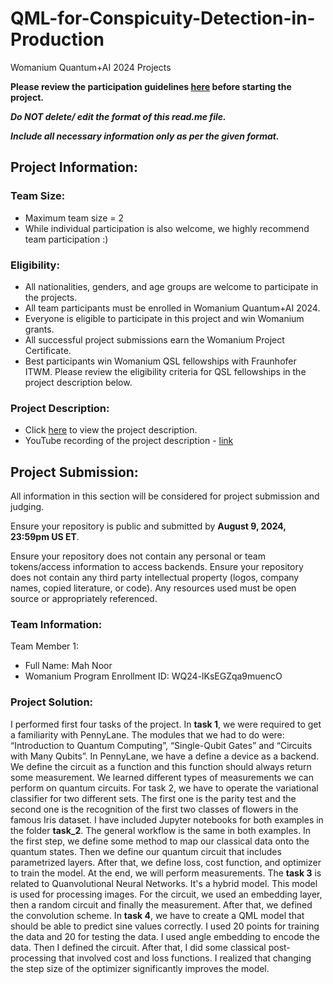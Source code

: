 # QML-for-Conspicuity-Detection-in-Production
Womanium Quantum+AI 2024 Projects

**Please review the participation guidelines [here](https://github.com/womanium-quantum/Quantum-AI-2024) before starting the project.**

_**Do NOT delete/ edit the format of this read.me file.**_

_**Include all necessary information only as per the given format.**_

## Project Information:

### Team Size:
  - Maximum team size = 2
  - While individual participation is also welcome, we highly recommend team participation :)

### Eligibility:
  - All nationalities, genders, and age groups are welcome to participate in the projects.
  - All team participants must be enrolled in Womanium Quantum+AI 2024.
  - Everyone is eligible to participate in this project and win Womanium grants.
  - All successful project submissions earn the Womanium Project Certificate.
  - Best participants win Womanium QSL fellowships with Fraunhofer ITWM. Please review the eligibility criteria for QSL fellowships in the project description below.

### Project Description:
  - Click [here](https://drive.google.com/file/d/1AcctFeXjchtEhYzPUsHpP_b4HGlI4kq9/view?usp=sharing) to view the project description.
  - YouTube recording of the project description - [link](https://youtu.be/Ac1ihFcTRTc?si=i6AIVfQQh8ymYQYp)

## Project Submission:
All information in this section will be considered for project submission and judging.

Ensure your repository is public and submitted by **August 9, 2024, 23:59pm US ET**.

Ensure your repository does not contain any personal or team tokens/access information to access backends. Ensure your repository does not contain any third party intellectual property (logos, company names, copied literature, or code). Any resources used must be open source or appropriately referenced.

### Team Information:
Team Member 1:
 - Full Name: Mah Noor
 - Womanium Program Enrollment ID: WQ24-lKsEGZqa9muencO



### Project Solution:
I performed first four tasks of the project. In **task 1**, we were required to get a familiarity with PennyLane. The modules that we had to do were: “Introduction to Quantum Computing”, “Single-Qubit
Gates” and “Circuits with Many Qubits”. In PennyLane, we have a define a device as a backend. We define the circuit as a function and this function should always return some measurement. We learned different types of measurements we can perform on quantum circuits.
For task 2, we have to operate the variational classifier for two different sets. The first one is the parity test and the second one is the recognition of the first two classes of flowers in the famous Iris dataset. I have included Jupyter notebooks for both examples in the folder **task_2**. The general workflow is the same in both examples. In the first step, we define some method to map our classical data onto the quantum states. Then we define our quantum circuit that includes parametrized layers. After that, we define loss, cost function, and optimizer to train the model. At the end, we will perform measurements. 
The **task 3** is related to Quanvolutional Neural Networks. It's a hybrid model. This model is used for processing images. For the circuit, we used an embedding layer, then a random circuit and finally the measurement. After that, we defined the convolution scheme. 
In **task 4**, we have to create a QML model that should be able to predict sine values correctly. I used 20 points for training the data and 20 for testing the data. I used angle embedding to encode the data. Then I defined the circuit. After that, I did some classical post-processing that involved cost and loss functions. I realized that changing the step size of the optimizer significantly improves the model. 


